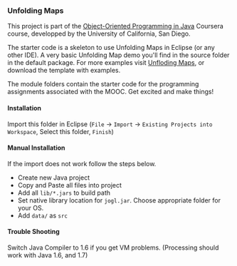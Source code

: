 ### Unfolding Maps

This project is part of the [Object-Oriented Programming in Java](https://www.coursera.org/learn/object-oriented-java/home/info) Coursera course, developped by the University of California, San Diego.

The starter code is a skeleton to use Unfolding Maps in Eclipse (or any other IDE). A very basic Unfolding Map demo you'll find in the source folder in the default package. 
For more examples visit [Unfloding Maps](http://unfoldingmaps.org), or download the template with examples.

The module folders contain the starter code for the programming assignments associated with the MOOC. 
Get excited and make things!

#### Installation

Import this folder in Eclipse (`File` → `Import` → `Existing Projects into Workspace`, Select this folder, `Finish`)


#### Manual Installation

If the import does not work follow the steps below.

- Create new Java project
- Copy and Paste all files into project
- Add all `lib/*.jars` to build path
- Set native library location for `jogl.jar`. Choose appropriate folder for your OS.
- Add `data/` as `src`


#### Trouble Shooting

Switch Java Compiler to 1.6 if you get VM problems. 
(Processing should work with Java 1.6, and 1.7)




